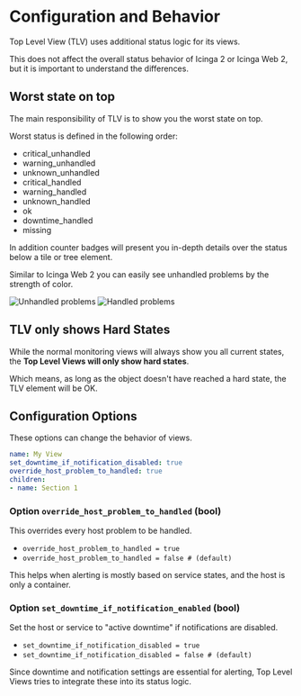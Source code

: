 Configuration and Behavior
========

Top Level View (TLV) uses additional status logic for its views.

This does not affect the overall status behavior of Icinga 2 or Icinga Web 2,
but it is important to understand the differences.

## Worst state on top

The main responsibility of TLV is to show you the worst state on top.

Worst status is defined in the following order:

* critical_unhandled
* warning_unhandled
* unknown_unhandled
* critical_handled
* warning_handled
* unknown_handled
* ok
* downtime_handled
* missing

In addition counter badges will present you in-depth details over the
status below a tile or tree element.

Similar to Icinga Web 2 you can easily see unhandled problems by the strength of color.

![Unhandled problems](screenshots/colors-unhandled.png)
![Handled problems](screenshots/colors-handled.png)

## TLV only shows Hard States

While the normal monitoring views will always show you all current states,
the **Top Level Views will only show hard states**.

Which means, as long as the object doesn't have reached a hard state, the TLV element will be OK.

## Configuration Options

These options can change the behavior of views.

```yaml
name: My View
set_downtime_if_notification_disabled: true
override_host_problem_to_handled: true
children:
- name: Section 1
```

### Option `override_host_problem_to_handled` (bool)

This overrides every host problem to be handled.

* `override_host_problem_to_handled = true`
* `override_host_problem_to_handled = false # (default)`

This helps when alerting is mostly based on service states, and the host
is only a container.

### Option `set_downtime_if_notification_enabled` (bool)

Set the host or service to "active downtime" if notifications are disabled.

* `set_downtime_if_notification_disabled = true`
* `set_downtime_if_notification_disabled = false # (default)`

Since downtime and notification settings are essential for alerting,
Top Level Views tries to integrate these into its status logic.
